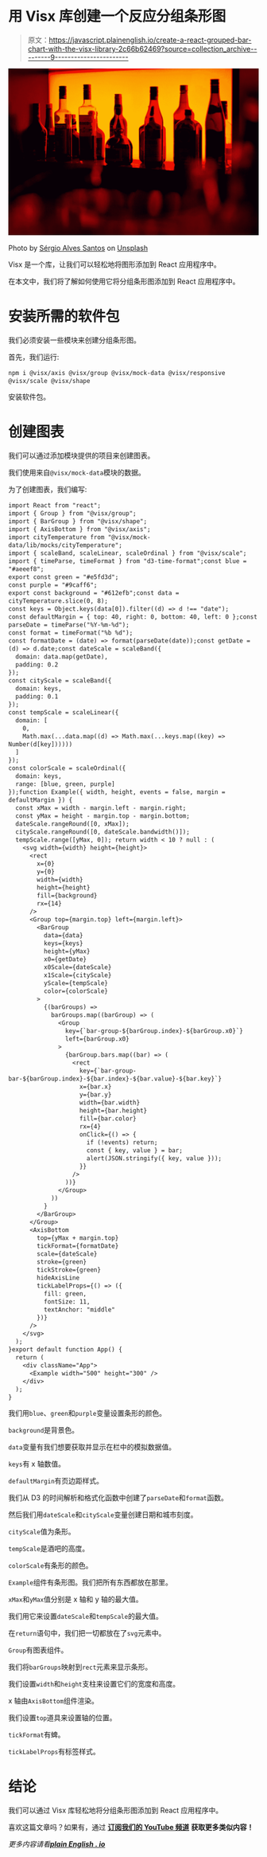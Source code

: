 # 用 Visx 库创建一个反应分组条形图

> 原文：<https://javascript.plainenglish.io/create-a-react-grouped-bar-chart-with-the-visx-library-2c66b62469?source=collection_archive---------9----------------------->

![](img/874a6589adbbff8346e022fd8c0aa4e0.png)

Photo by [Sérgio Alves Santos](https://unsplash.com/@sergio_as?utm_source=medium&utm_medium=referral) on [Unsplash](https://unsplash.com?utm_source=medium&utm_medium=referral)

Visx 是一个库，让我们可以轻松地将图形添加到 React 应用程序中。

在本文中，我们将了解如何使用它将分组条形图添加到 React 应用程序中。

# 安装所需的软件包

我们必须安装一些模块来创建分组条形图。

首先，我们运行:

```
npm i @visx/axis @visx/group @visx/mock-data @visx/responsive @visx/scale @visx/shape
```

安装软件包。

# 创建图表

我们可以通过添加模块提供的项目来创建图表。

我们使用来自`@visx/mock-data`模块的数据。

为了创建图表，我们编写:

```
import React from "react";
import { Group } from "@visx/group";
import { BarGroup } from "@visx/shape";
import { AxisBottom } from "@visx/axis";
import cityTemperature from "@visx/mock-data/lib/mocks/cityTemperature";
import { scaleBand, scaleLinear, scaleOrdinal } from "@visx/scale";
import { timeParse, timeFormat } from "d3-time-format";const blue = "#aeeef8";
export const green = "#e5fd3d";
const purple = "#9caff6";
export const background = "#612efb";const data = cityTemperature.slice(0, 8);
const keys = Object.keys(data[0]).filter((d) => d !== "date");
const defaultMargin = { top: 40, right: 0, bottom: 40, left: 0 };const parseDate = timeParse("%Y-%m-%d");
const format = timeFormat("%b %d");
const formatDate = (date) => format(parseDate(date));const getDate = (d) => d.date;const dateScale = scaleBand({
  domain: data.map(getDate),
  padding: 0.2
});
const cityScale = scaleBand({
  domain: keys,
  padding: 0.1
});
const tempScale = scaleLinear({
  domain: [
    0,
    Math.max(...data.map((d) => Math.max(...keys.map((key) => Number(d[key])))))
  ]
});
const colorScale = scaleOrdinal({
  domain: keys,
  range: [blue, green, purple]
});function Example({ width, height, events = false, margin = defaultMargin }) {
  const xMax = width - margin.left - margin.right;
  const yMax = height - margin.top - margin.bottom;
  dateScale.rangeRound([0, xMax]);
  cityScale.rangeRound([0, dateScale.bandwidth()]);
  tempScale.range([yMax, 0]); return width < 10 ? null : (
    <svg width={width} height={height}>
      <rect
        x={0}
        y={0}
        width={width}
        height={height}
        fill={background}
        rx={14}
      />
      <Group top={margin.top} left={margin.left}>
        <BarGroup
          data={data}
          keys={keys}
          height={yMax}
          x0={getDate}
          x0Scale={dateScale}
          x1Scale={cityScale}
          yScale={tempScale}
          color={colorScale}
        >
          {(barGroups) =>
            barGroups.map((barGroup) => (
              <Group
                key={`bar-group-${barGroup.index}-${barGroup.x0}`}
                left={barGroup.x0}
              >
                {barGroup.bars.map((bar) => (
                  <rect
                    key={`bar-group-bar-${barGroup.index}-${bar.index}-${bar.value}-${bar.key}`}
                    x={bar.x}
                    y={bar.y}
                    width={bar.width}
                    height={bar.height}
                    fill={bar.color}
                    rx={4}
                    onClick={() => {
                      if (!events) return;
                      const { key, value } = bar;
                      alert(JSON.stringify({ key, value }));
                    }}
                  />
                ))}
              </Group>
            ))
          }
        </BarGroup>
      </Group>
      <AxisBottom
        top={yMax + margin.top}
        tickFormat={formatDate}
        scale={dateScale}
        stroke={green}
        tickStroke={green}
        hideAxisLine
        tickLabelProps={() => ({
          fill: green,
          fontSize: 11,
          textAnchor: "middle"
        })}
      />
    </svg>
  );
}export default function App() {
  return (
    <div className="App">
      <Example width="500" height="300" />
    </div>
  );
}
```

我们用`blue`、`green`和`purple`变量设置条形的颜色。

`background`是背景色。

`data`变量有我们想要获取并显示在栏中的模拟数据值。

`keys`有 x 轴数值。

`defaultMargin`有页边距样式。

我们从 D3 的时间解析和格式化函数中创建了`parseDate`和`format`函数。

然后我们用`dateScale`和`cityScale`变量创建日期和城市刻度。

`cityScale`值为条形。

`tempScale`是酒吧的高度。

`colorScale`有条形的颜色。

`Example`组件有条形图。我们把所有东西都放在那里。

`xMax`和`yMax`值分别是 x 轴和 y 轴的最大值。

我们用它来设置`dateScale`和`tempScale`的最大值。

在`return`语句中，我们把一切都放在了`svg`元素中。

`Group`有图表组件。

我们将`barGroups`映射到`rect`元素来显示条形。

我们设置`width`和`height`支柱来设置它们的宽度和高度。

x 轴由`AxisBottom`组件渲染。

我们设置`top`道具来设置轴的位置。

`tickFormat`有蜱。

`tickLabelProps`有标签样式。

# 结论

我们可以通过 Visx 库轻松地将分组条形图添加到 React 应用程序中。

喜欢这篇文章吗？如果有，通过 [**订阅我们的 YouTube 频道**](https://www.youtube.com/channel/UCtipWUghju290NWcn8jhyAw?sub_confirmation=true) **获取更多类似内容！**

*更多内容请看*[***plain English . io***](https://plainenglish.io/)